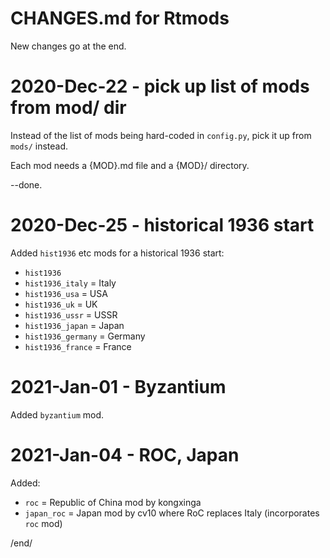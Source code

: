 # CHANGES.md for Rtmods

New changes go at the end.

# 2020-Dec-22 - pick up list of mods from mod/ dir

Instead of the list of mods being hard-coded in `config.py`, pick it up from 
`mods/` instead.

Each mod needs a {MOD}.md file and a {MOD}/ directory.

--done.

# 2020-Dec-25 - historical 1936 start

Added `hist1936` etc mods for a historical 1936 start:

* `hist1936`
* `hist1936_italy` = Italy
* `hist1936_usa` = USA
* `hist1936_uk` = UK
* `hist1936_ussr` = USSR
* `hist1936_japan` = Japan
* `hist1936_germany` = Germany
* `hist1936_france` = France


# 2021-Jan-01 - Byzantium

Added `byzantium` mod.

# 2021-Jan-04 - ROC, Japan

Added:

* `roc` = Republic of China mod by kongxinga
* `japan_roc` = Japan mod by cv10 where RoC replaces Italy (incorporates `roc` mod)


/end/

